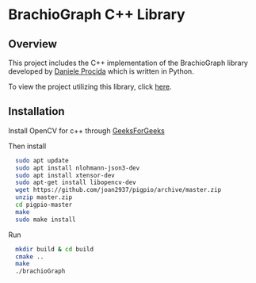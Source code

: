 # BrachioGraph C++ Library

## Overview

This project includes the C++ implementation of the BrachioGraph library developed by [Daniele Procida](https://github.com/evildmp/BrachioGraph) which is written in Python.

To view the project utilizing this library, click [here]([https://github.com/evildmp/BrachioGraph](https://github.com/elw1s/2DOF-Painter-Robot-Arm)).

## Installation

Install OpenCV for c++ through [GeeksForGeeks](https://www.geeksforgeeks.org/how-to-install-opencv-in-c-on-linux/)

Then install
```bash
  sudo apt update
  sudo apt install nlohmann-json3-dev
  sudo apt install xtensor-dev
  sudo apt-get install libopencv-dev
  wget https://github.com/joan2937/pigpio/archive/master.zip
  unzip master.zip
  cd pigpio-master
  make
  sudo make install
```

Run
```bash
  mkdir build & cd build
  cmake ..
  make
  ./brachioGraph
```
